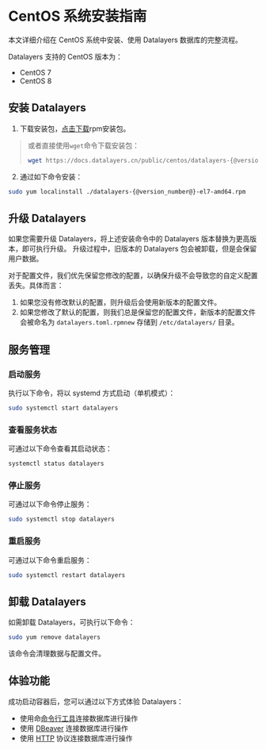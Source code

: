 # CentOS 系统安装指南 

本文详细介绍在 CentOS 系统中安装、使用 Datalayers 数据库的完整流程。

Datalayers 支持的 CentOS 版本为：

- CentOS 7
- CentOS 8

## 安装 Datalayers


1. 下载安装包，<a href="https://docs.datalayers.cn/public/centos/datalayers-{@version_number@}-el7-amd64.rpm" download="datalayers-{@version_number@}-el7-amd64.rpm">点击下载</a>rpm安装包。

> 或者直接使用`wget`命令下载安装包：
>
> ``` bash
> wget https://docs.datalayers.cn/public/centos/datalayers-{@version_number@}-el7-amd64.rpm
> ```

2. 通过如下命令安装：

``` bash
sudo yum localinstall ./datalayers-{@version_number@}-el7-amd64.rpm
```

## 升级 Datalayers

如果您需要升级 Datalayers，将上述安装命令中的 Datalayers 版本替换为更高版本，即可执行升级。
升级过程中，旧版本的 Datalayers 包会被卸载，但是会保留用户数据。

对于配置文件，我们优先保留您修改的配置，以确保升级不会导致您的自定义配置丢失。具体而言：

1. 如果您没有修改默认的配置，则升级后会使用新版本的配置文件。
2. 如果您修改了默认的配置，则我们总是保留您的配置文件，新版本的配置文件会被命名为 `datalayers.toml.rpmnew` 存储到 `/etc/datalayers/` 目录。

## 服务管理

### 启动服务
执行以下命令，将以 systemd 方式启动（单机模式）：

``` bash
sudo systemctl start datalayers
```

### 查看服务状态
可通过以下命令查看其启动状态：

``` bash
systemctl status datalayers
```

### 停止服务
可通过以下命令停止服务：

``` bash
sudo systemctl stop datalayers
```

### 重启服务
可通过以下命令重启服务：

``` bash
sudo systemctl restart datalayers
```

## 卸载 Datalayers

如需卸载 Datalayers，可执行以下命令：

``` bash
sudo yum remove datalayers
```

该命令会清理数据与配置文件。

## 体验功能

成功启动容器后，您可以通过以下方式体验 Datalayers：
- 使用命[命令行工具](./command-line-tool.md)连接数据库进行操作
- 使用 [DBeaver](../integration/datalayers-with-dbeaver.md) 连接数据库进行操作
- 使用 [HTTP](../development-guide/insert-with-restapi.md) 协议连接数据库进行操作
